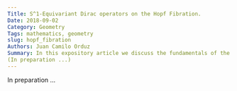 ```yaml
---
Title: S^1-Equivariant Dirac operators on the Hopf Fibration.
Date: 2018-09-02
Category: Geometry
Tags: mathematics, geometry
slug: hopf_fibration
Authors: Juan Camilo Orduz
Summary: In this expository article we discuss the fundamentals of the Hop fibration with particular emphasis on the Dirac-type operators induded, in the sense of Brüning and Heintze, by the Hodge-de Rham and spin-Dirac operator. In addition, we compute the Dirac-Schrödinger type operator introduced in my PhD thesis.
(In preparation ...)
---
```


In preparation ...